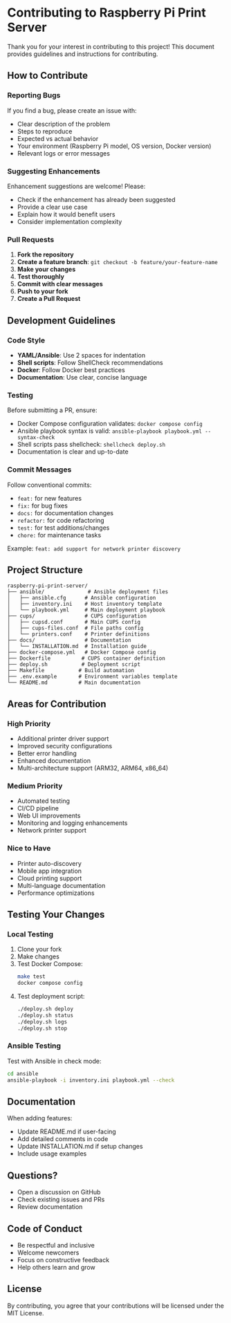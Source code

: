 # Contributing to Raspberry Pi Print Server

Thank you for your interest in contributing to this project! This document provides guidelines and instructions for contributing.

## How to Contribute

### Reporting Bugs

If you find a bug, please create an issue with:
- Clear description of the problem
- Steps to reproduce
- Expected vs actual behavior
- Your environment (Raspberry Pi model, OS version, Docker version)
- Relevant logs or error messages

### Suggesting Enhancements

Enhancement suggestions are welcome! Please:
- Check if the enhancement has already been suggested
- Provide a clear use case
- Explain how it would benefit users
- Consider implementation complexity

### Pull Requests

1. **Fork the repository**
2. **Create a feature branch**: `git checkout -b feature/your-feature-name`
3. **Make your changes**
4. **Test thoroughly**
5. **Commit with clear messages**
6. **Push to your fork**
7. **Create a Pull Request**

## Development Guidelines

### Code Style

- **YAML/Ansible**: Use 2 spaces for indentation
- **Shell scripts**: Follow ShellCheck recommendations
- **Docker**: Follow Docker best practices
- **Documentation**: Use clear, concise language

### Testing

Before submitting a PR, ensure:
- Docker Compose configuration validates: `docker compose config`
- Ansible playbook syntax is valid: `ansible-playbook playbook.yml --syntax-check`
- Shell scripts pass shellcheck: `shellcheck deploy.sh`
- Documentation is clear and up-to-date

### Commit Messages

Follow conventional commits:
- `feat:` for new features
- `fix:` for bug fixes
- `docs:` for documentation changes
- `refactor:` for code refactoring
- `test:` for test additions/changes
- `chore:` for maintenance tasks

Example: `feat: add support for network printer discovery`

## Project Structure

```
raspberry-pi-print-server/
├── ansible/              # Ansible deployment files
│   ├── ansible.cfg      # Ansible configuration
│   ├── inventory.ini    # Host inventory template
│   └── playbook.yml     # Main deployment playbook
├── cups/                # CUPS configuration
│   ├── cupsd.conf       # Main CUPS config
│   ├── cups-files.conf  # File paths config
│   └── printers.conf    # Printer definitions
├── docs/                # Documentation
│   └── INSTALLATION.md  # Installation guide
├── docker-compose.yml   # Docker Compose config
├── Dockerfile          # CUPS container definition
├── deploy.sh           # Deployment script
├── Makefile           # Build automation
├── .env.example       # Environment variables template
└── README.md          # Main documentation
```

## Areas for Contribution

### High Priority

- Additional printer driver support
- Improved security configurations
- Better error handling
- Enhanced documentation
- Multi-architecture support (ARM32, ARM64, x86_64)

### Medium Priority

- Automated testing
- CI/CD pipeline
- Web UI improvements
- Monitoring and logging enhancements
- Network printer support

### Nice to Have

- Printer auto-discovery
- Mobile app integration
- Cloud printing support
- Multi-language documentation
- Performance optimizations

## Testing Your Changes

### Local Testing

1. Clone your fork
2. Make changes
3. Test Docker Compose:
   ```bash
   make test
   docker compose config
   ```
4. Test deployment script:
   ```bash
   ./deploy.sh deploy
   ./deploy.sh status
   ./deploy.sh logs
   ./deploy.sh stop
   ```

### Ansible Testing

Test with Ansible in check mode:
```bash
cd ansible
ansible-playbook -i inventory.ini playbook.yml --check
```

## Documentation

When adding features:
- Update README.md if user-facing
- Add detailed comments in code
- Update INSTALLATION.md if setup changes
- Include usage examples

## Questions?

- Open a discussion on GitHub
- Check existing issues and PRs
- Review documentation

## Code of Conduct

- Be respectful and inclusive
- Welcome newcomers
- Focus on constructive feedback
- Help others learn and grow

## License

By contributing, you agree that your contributions will be licensed under the MIT License.
